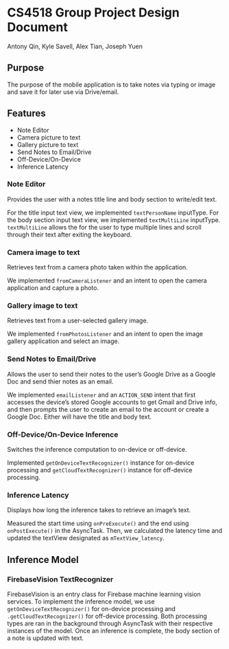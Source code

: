 # CS4518 Group Project Design Document
Antony Qin, Kyle Savell, Alex Tian, Joseph Yuen

## Purpose
The purpose of the mobile application is to take notes via typing or image and save it for later use via Drive/email.

## Features
- Note Editor
- Camera picture to text
- Gallery picture to text
- Send Notes to Email/Drive
- Off-Device/On-Device
- Inference Latency

### Note Editor
Provides the user with a notes title line and body section to write/edit text.

For the title input text view, we implemented `textPersonName` inputType. For the body section input text view, we implemented `textMultiLine` inputType. `textMultiLine` allows the for the user to type multiple lines and scroll through their text after exiting the keyboard.

### Camera image to text
Retrieves text from a camera photo taken within the application.

We implemented `fromCameraListener` and an intent to open the camera application and capture a photo.

### Gallery image to text
Retrieves text from a user-selected gallery image.

We implemented `fromPhotosListener` and an intent to open the image gallery application and select an image.

### Send Notes to Email/Drive
Allows the user to send their notes to the user’s Google Drive as a Google Doc and send thier notes as an email.

We implemented `emailListener` and an `ACTION_SEND` intent that first accesses the device’s stored Google accounts to get Gmail and Drive info, and then prompts the user to create an email to the account or create a Google Doc. Either will have the title and body text.

### Off-Device/On-Device Inference
Switches the inference computation to on-device or off-device.

Implemented `getOnDeviceTextRecognizer()` instance for on-device processing and `getCloudTextRecognizer()` instance for off-device processing.

### Inference Latency
Displays how long the inference takes to retrieve an image’s text.

Measured the start time using `onPreExecute()` and the end using `onPostExecute()` in the AsyncTask. Then, we calculated the latency time and updated the textView designated as `mTextView_latency`.

## Inference Model
###  FirebaseVision TextRecognizer

FirebaseVision is an entry class for Firebase machine learning vision services. To implement the inference model, we use `getOnDeviceTextRecognizer()` for on-device processing and `.getCloudTextRecognizer()` for off-device processing. Both processing types are ran in the background through AsyncTask with their respective instances of the model. Once an inference is complete, the body section of a note is updated with text.
